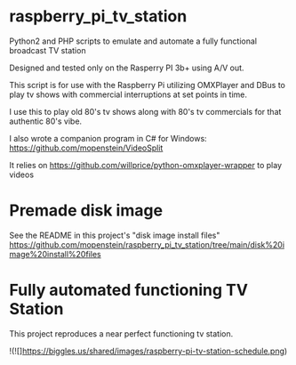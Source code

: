 # raspberry_pi_tv_station

Python2 and PHP scripts to emulate and automate a fully functional broadcast TV station

Designed and tested only on the Rasperry PI 3b+ using A/V out. 

This script is for use with the Raspberry Pi utilizing OMXPlayer and DBus to play tv shows with commercial interruptions at set points in time.

I use this to play old 80's tv shows along with 80's tv commercials for that authentic 80's vibe.

I also wrote a companion program in C# for Windows: https://github.com/mopenstein/VideoSplit

It relies on https://github.com/willprice/python-omxplayer-wrapper to play videos

# Premade disk image

See the README in this project's "disk image install files" https://github.com/mopenstein/raspberry_pi_tv_station/tree/main/disk%20image%20install%20files

# Fully automated functioning TV Station

This project reproduces a near perfect functioning tv station.

!(![]https://biggles.us/shared/images/raspberry-pi-tv-station-schedule.png)
